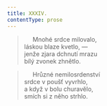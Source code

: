 ```yaml
---
title: XXXIV.
contentType: prose
---
```


>      Mnohé srdce milovalo,  
> láskou blaze kvetlo, —  
> jenže zjara dchnutí mrazu  
> bílý zvonek zhnětlo.

>      Hrůzné nemilosrdenství  
> srdce v poušť vyvrhlo,  
> a když v bolu churavělo,  
> smích si z něho strhlo.

